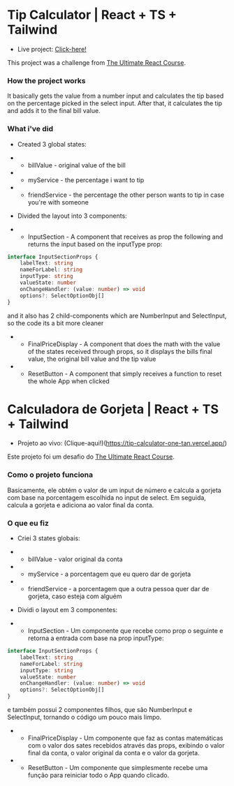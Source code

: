 # Tip Calculator | React + TS + Tailwind
* Live project: [Click-here!](https://tip-calculator-one-tan.vercel.app/)

This project was a challenge from [The Ultimate React Course](https://www.udemy.com/course/the-ultimate-react-course/).

### How the project works
It basically gets the value from a number input and calculates the tip based on the percentage picked in the select input. After that, it calculates the tip and adds it to the final bill value.

### What i've did
* Created 3 global states: 
* * billValue - original value of the bill
* * myService - the percentage i want to tip
* * friendService - the percentage the other person wants to tip in case you're with someone

* Divided the layout into 3 components:
* * InputSection -  A component that receives as prop the following and returns the input based on the inputType prop:
```typescript
interface InputSectionProps {
    labelText: string
    nameForLabel: string
    inputType: string
    valueState: number
    onChangeHandler: (value: number) => void
    options?: SelectOptionObj[]
}
```
and it also has 2 child-components which are NumberInput and SelectInput, so the code its a bit more cleaner
* * FinalPriceDisplay - A component that does the math with the value of the states received through props, so it displays the bills final value, the original bill value and the tip value
* * ResetButton - A component that simply receives a function to reset the whole App when clicked

# Calculadora de Gorjeta | React + TS + Tailwind
* Projeto ao vivo: (Clique-aqui!)(https://tip-calculator-one-tan.vercel.app/)

Este projeto foi um desafio do [The Ultimate React Course](https://www.udemy.com/course/the-ultimate-react-course/).

### Como o projeto funciona
Basicamente, ele obtém o valor de um input de número e calcula a gorjeta com base na porcentagem escolhida no input de select. Em seguida, calcula a gorjeta e adiciona ao valor final da conta.

### O que eu fiz
* Criei 3 states globais: 
* * billValue - valor original da conta
* * myService - a porcentagem que eu quero dar de gorjeta
* * friendService - a porcentagem que a outra pessoa quer dar de gorjeta, caso esteja com alguém

* Dividi o layout em 3 componentes:
* * InputSection -  Um componente que recebe como prop o seguinte e retorna a entrada com base na prop inputType:
```typescript
interface InputSectionProps {
    labelText: string
    nameForLabel: string
    inputType: string
    valueState: number
    onChangeHandler: (value: number) => void
    options?: SelectOptionObj[]
}
```
e também possui 2 componentes filhos, que são NumberInput e SelectInput, tornando o código um pouco mais limpo.
* * FinalPriceDisplay - Um componente que faz as contas matemáticas com o valor dos sates recebidos através das props, exibindo o valor final da conta, o valor original da conta e o valor da gorjeta.
* * ResetButton - Um componente que simplesmente recebe uma função para reiniciar todo o App quando clicado.